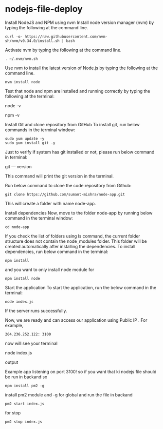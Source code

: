 # nodejs-file-deploy
Install NodeJS and NPM using nvm
Install node version manager (nvm) by typing the following at the command line.
```
curl -o- https://raw.githubusercontent.com/nvm-sh/nvm/v0.34.0/install.sh | bash
```
Activate nvm by typing the following at the command line.
```
. ~/.nvm/nvm.sh
```
Use nvm to install the latest version of Node.js by typing the following at the command line.
```
nvm install node
```
Test that node and npm are installed and running correctly by typing the following at the terminal:

node -v

npm -v

Install Git and clone repository from GitHub
To install git, run below commands in the terminal window:
```
sudo yum update -y
sudo yum install git -y
```
Just to verify if system has git installed or not, please run below command in terminal:

git — version

This command will print the git version in the terminal.

Run below command to clone the code repository from Github:
```
git clone https://github.com/sumant-mishra/node-app.git
```
This will create a folder with name node-app.

Install dependencies
Now, move to the folder node-app by running below command in the terminal window:
```
cd node-app
```
If you check the list of folders using ls command, the current folder structure does not contain the node_modules folder. This folder will be created automatically after installing the dependencies. To install dependencies, run below command in the terminal:
```
npm install
```
and you want to only install node module for 
```
npm install node
``` 
Start the application
To start the application, run the below command in the terminal:

```
node index.js
```
If the server runs successfully.

Now, we are ready and can access our application using Public IP . For example,
```
204.236.252.122: 3100
```
now will see your terminal 

node index.js 

output 

Example app listening on port 3100!
so if you want that ki nodejs file should be run in backand so 
```
npm install pm2 -g
```
install pm2 module and -g for global 
and 
run the file in backand 
```
pm2 start index.js
```
for stop 
```
pm2 stop index.js
```
